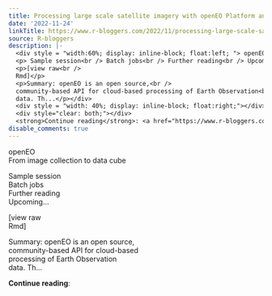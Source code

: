 ```yaml
---
title: Processing large scale satellite imagery with openEO Platform and R
date: '2022-11-24'
linkTitle: https://www.r-bloggers.com/2022/11/processing-large-scale-satellite-imagery-with-openeo-platform-and-r-2/
source: R-bloggers
description: |-
  <div style = "width:60%; display: inline-block; float:left; "> openEO<br /> From image collection to data cube</p>
  <p> Sample session<br /> Batch jobs<br /> Further reading<br /> Upcoming…</p>
  <p>[view raw<br />
  Rmd]</p>
  <p>Summary: openEO is an open source,<br />
  community-based API for cloud-based processing of Earth Observation<br />
  data. Th...</p></div>
  <div style = "width: 40%; display: inline-block; float:right;"></div>
  <div style="clear: both;"></div>
  <strong>Continue reading</strong>: <a href="https://www.r-bloggers.com/2022/11/processing-large-scale-satellite-imagery-with-openeo-platform-an ...
disable_comments: true
---
```

<div style = "width:60%; display: inline-block; float:left; "> openEO<br /> From image collection to data cube</p>
<p> Sample session<br /> Batch jobs<br /> Further reading<br /> Upcoming…</p>
<p>[view raw<br />
Rmd]</p>
<p>Summary: openEO is an open source,<br />
community-based API for cloud-based processing of Earth Observation<br />
data. Th...</p></div>
<div style = "width: 40%; display: inline-block; float:right;"></div>
<div style="clear: both;"></div>
<strong>Continue reading</strong>: <a href="https://www.r-bloggers.com/2022/11/processing-large-scale-satellite-imagery-with-openeo-platform-an ...